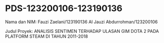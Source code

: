 # PDS-123200106-123190136

Nama dan NIM:
Fauzi Zaelani/123190136
Al Jauzi Abdurrohman/123200106

Judul Proyek:
ANALISIS SENTIMEN TERHADAP ULASAN GIM DOTA 2 PADA PLATFORM STEAM DI TAHUN 2011-2018
